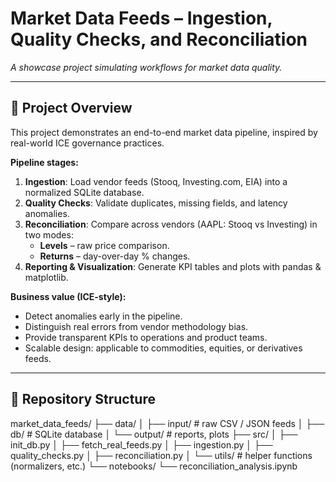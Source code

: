 # Market Data Feeds – Ingestion, Quality Checks, and Reconciliation

*A showcase project simulating workflows for market data quality.*

---

## 📌 Project Overview
This project demonstrates an end-to-end market data pipeline, inspired by real-world ICE governance practices.

**Pipeline stages:**
1. **Ingestion**: Load vendor feeds (Stooq, Investing.com, EIA) into a normalized SQLite database.
2. **Quality Checks**: Validate duplicates, missing fields, and latency anomalies.
3. **Reconciliation**: Compare across vendors (AAPL: Stooq vs Investing) in two modes:
   - **Levels** – raw price comparison.
   - **Returns** – day-over-day % changes.
4. **Reporting & Visualization**: Generate KPI tables and plots with pandas & matplotlib.

**Business value (ICE-style):**
- Detect anomalies early in the pipeline.
- Distinguish real errors from vendor methodology bias.
- Provide transparent KPIs to operations and product teams.
- Scalable design: applicable to commodities, equities, or derivatives feeds.

---

## 📂 Repository Structure


market_data_feeds/
├── data/
│ ├── input/ # raw CSV / JSON feeds
│ ├── db/ # SQLite database
│ └── output/ # reports, plots
├── src/
│ ├── init_db.py
│ ├── fetch_real_feeds.py
│ ├── ingestion.py
│ ├── quality_checks.py
│ ├── reconciliation.py
│ └── utils/ # helper functions (normalizers, etc.)
└── notebooks/
└── reconciliation_analysis.ipynb
